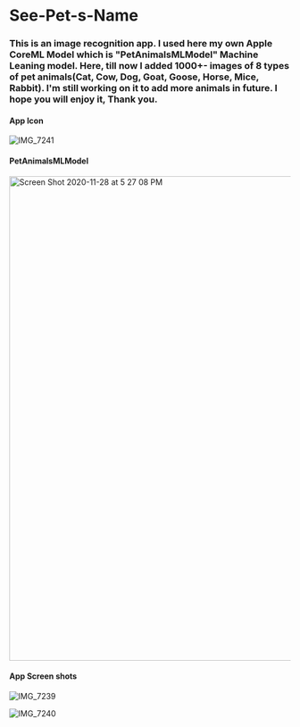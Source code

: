 # See-Pet-s-Name



### This is an image recognition app. I used here my own Apple CoreML Model which is "PetAnimalsMLModel" Machine Leaning model. Here, till now I added 1000+- images of 8 types of pet animals(Cat, Cow, Dog, Goat, Goose, Horse, Mice, Rabbit). I'm still working on it to add more animals in future. I hope you will enjoy it, Thank you.



#### App Icon 


![IMG_7241](https://user-images.githubusercontent.com/71902763/100530246-8bdc9080-31bd-11eb-9ed3-f8ee95f3e3b6.PNG)


#### PetAnimalsMLModel 


 
<img width="868" alt="Screen Shot 2020-11-28 at 5 27 08 PM" src="https://user-images.githubusercontent.com/71902763/100530259-ccd4a500-31bd-11eb-8108-e248d828cb05.png">



#### App Screen shots 


![IMG_7239](https://user-images.githubusercontent.com/71902763/100530270-fd1c4380-31bd-11eb-8b6b-045ccfdf4ad9.PNG)



![IMG_7240](https://user-images.githubusercontent.com/71902763/100530273-09a09c00-31be-11eb-9418-703aef2848c6.PNG)

